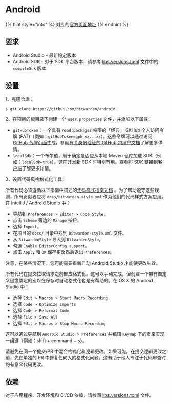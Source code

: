 # Android

{% hint style="info" %}
对应的[官方页面地址](https://contributing.bitwarden.com/getting-started/mobile/android/)
{% endhint %}

## 要求 <a href="#requirements" id="requirements"></a>

* Android Studio - 最新稳定版本
* Android SDK - 对于 SDK 平台版本，请参考 [libs.versions.toml](https://github.com/bitwarden/android/blob/main/gradle/libs.versions.toml) 文件中的 `compileSdk` 版本

## 设置 <a href="#setup" id="setup"></a>

1、克隆仓库：

```sh
$ git clone https://github.com/bitwarden/android
```

2、在项目的根目录下创建一个 `user.properties` 文件，并添加以下属性：

* `gitHubToken`：一个具有 `read:packages` 权限的「经典」 GitHub 个人访问令牌 (PAT)（例如：`gitHubToken=gph_xx...xx`）。这些令牌可以通过访问 [GitHub 令牌页面](https://github.com/settings/tokens)生成。参阅[有关身份验证的 GitHub 包用户文档](https://docs.github.com/zh/packages/working-with-a-github-packages-registry/working-with-the-gradle-registry)了解更多详情。
* `localSdk`：一个布尔值，用于确定是否应从本地 Maven 仓库加载 SDK（例如：`localSdk=true`）。这在开发新 SDK 时特别有用。查看[将 SDK 链接到客户端](../../sdk/internal-sdk.md#linking-the-sdk-to-clients)了解更多详情。

3、设置代码风格格式化工具：

所有代码必须遵循以下指南中描述的[代码样式指南文档](../../../contributing/code-style/android-and-kotlin.md) 。为了帮助遵守这些规则，所有贡献者应将 `docs/bitwarden-style.xml` 作为他们的代码样式方案应用。在 IntelliJ / Android Studio 中：

* 导航到 `Preferences > Editor > Code Style` 。
* 点击 `Scheme` 旁边的 `Manage` 按钮。
* 选择 `Import`。
* 在项目的 `docs/` 目录中找到 `bitwarden-style.xml` 文件。
* 从 `BitwardenStyle` 导入到 `BitwardenStyle`。
* 勾选 `Enable EditorConfig support`。
* 点击 `Apply` 和 `OK` 保存更改然后退出 `Preferences`。

注意，在某些情况下，您可能需要重新启动 Android Studio 才能使更改生效。

所有代码在提交拉取请求之前都应格式化。这可以手动完成，但创建一个带有自定义键盘绑定的宏以在保存时自动格式化也是有帮助的。在 OS X 的 Android Studio 中：

* 选择 `Edit > Macros > Start Macro Recording`
* 选择 `Code > Optimize Imports`
* 选择 `Code > Reformat Code`
* 选择 `File > Save All`
* 选择 `Edit > Macros > Stop Macro Recording`

这可以通过导航到 `Android Studio > Preferences` 并编辑 `Keymap` 下的宏来实现一组键（例如：shift + command + s）。

请避免在同一个提交/PR 中混合格式化和逻辑更改。如果可能，在提交逻辑更改之前，先在单独的 PR 中修复任何大的格式化问题。这有助于他人专注于代码审查时的有意义代码更改。

## 依赖 <a href="#dependencies" id="dependencies"></a>

对于应用程序、开发环境和 CI/CD 依赖，请参阅 [libs.versions.toml](https://github.com/bitwarden/android/blob/main/gradle/libs.versions.toml) 文件。

